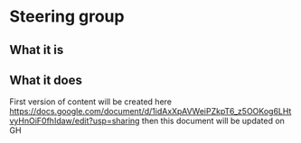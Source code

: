 # Steering group

## What it is

## What it does

First version of content will be created here https://docs.google.com/document/d/1idAxXpAVWeiPZkpT6_z5OOKog6LHtvyHnOiF0fhIdaw/edit?usp=sharing then this document will be updated on GH
